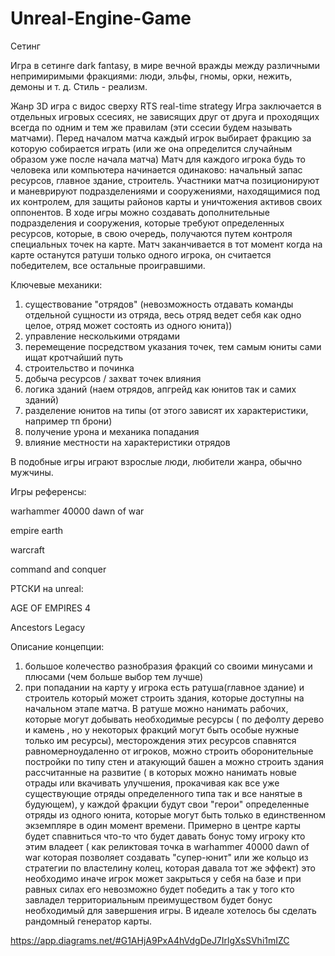 # Unreal-Engine-Game

Сетинг

Игра в сетинге dark fantasy, в мире вечной вражды между различными непримиримыми фракциями: люди, эльфы, гномы, орки, нежить, демоны и т. д. Стиль - реализм.

Жанр
3D игра с видос сверху
RTS  real-time strategy
Игра заключается в отдельных игровых ссесиях, не зависящих друг от друга и проходящих всегда по одним и тем же правилам (эти ссесии будем называть матчами).
Перед началом матча каждый игрок выбирает фракцию за которую собирается играть (или же она определится случайным образом уже после начала матча)
Матч для каждого игрока будь то человека или компьютера начинается одинаково: начальный запас ресурсов, главное здание, строитель. Участники матча позиционируют и маневрируют подразделениями и сооружениями, находящимися под их контролем, для защиты районов карты и уничтожения активов своих оппонентов. В ходе игры можно создавать дополнительные подразделения и сооружения, которые требуют определенных ресурсов, которые, в свою очередь, получаются путем контроля специальных точек на карте.
Матч заканчивается в тот момент когда на карте останутся ратуши только одного игрока, он считается победителем, все остальные проигравшими. 

Ключевые механики: 
1) существование "отрядов" (невозможность отдавать команды отдельной сущности из отряда, весь отряд ведет себя как одно целое, отряд может состоять из одного юнита)) 
2) управление несколькими отрядами 
3) перемещение посредством указания точек, тем самым юниты сами ищат кротчайший путь
4) строительство и починка
5) добыча ресурсов / захват точек влияния 
6) логика зданий (наем отрядов, апгрейд как юнитов так и самих зданий)
7) разделение юнитов на типы (от этого зависят их характеристики, например тп брони)
8) получение урона и механика попадания
9) влияние местности на характеристики отрядов

В подобные игры играют взрослые люди, любители жанра, обычно мужчины.

Игры референсы: 

warhammer 40000 dawn of war 

empire earth

warcraft

command and conquer

РТСКИ на unreal:

AGE OF EMPIRES 4

Ancestors Legacy

Описание концепции:
1) большое колечество разнобразия фракций со своими минусами и плюсами (чем больше выбор тем лучше)
2) при попадании на карту у игрока есть ратуша(главное здание) и строитель который может строить здания, которые доступны на начальном этапе матча. В ратуше можно нанимать рабочих, которые могут добывать необходимые ресурсы ( по дефолту дерево и камень , но у некоторых фракций могут быть особые нужные только им ресурсы), месторождения этих ресурсов спавнятся равномерноудаленно от игроков, можно строить оборонительные постройки по типу стен и атакующий башен а можно строить здания рассчитанные на развитие ( в которых можно нанимать новые отрады или вкачивать улучшения, прокачивая как все уже существующие отряды определенного типа так и все нанятые в будующем), у каждой фракции будут свои "герои" определенные отряды из одного юнита, которые могут быть только в единственном экземпляре в один момент времени. Примерно в центре карты будет спавниться что-то что будет давать бонус тому игроку кто этим владеет ( как реликтовая точка в warhammer 40000 dawn of war которая позволяет создавать "супер-юнит" или же кольцо из стратегии по властелину колец, которая давала тот же эффект) это необходимо иначе игрок может закрыться у себя на базе и при равных силах его невозможно будет победить а так у того кто завладел территориальным преимуществом будет бонус необходимый для завершения игры. 
В идеале хотелось бы сделать рандомный генератор карты.



https://app.diagrams.net/#G1AHjA9PxA4hVdgDeJ7IrlgXsSVhi1mIZC
